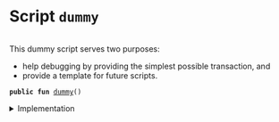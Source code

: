 
<a name="dummy"></a>

# Script `dummy`





<pre><code></code></pre>


This dummy script serves two purposes:
- help debugging by providing the simplest possible transaction, and
- provide a template for future scripts.


<pre><code><b>public</b> <b>fun</b> <a href="dummy.md#dummy">dummy</a>()
</code></pre>



<details>
<summary>Implementation</summary>


<pre><code><b>fun</b> <a href="dummy.md#dummy">dummy</a>() {
    <b>assert</b>!(<b>true</b>, 0);
}
</code></pre>



</details>
